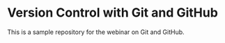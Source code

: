 # Version Control with Git and GitHub
 This is a sample repository for the webinar on Git and GitHub.

